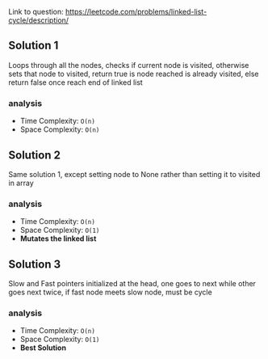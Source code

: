 Link to question: https://leetcode.com/problems/linked-list-cycle/description/

## Solution 1

Loops through all the nodes, checks if current node is visited, otherwise sets that node to visited, return true is node reached is already visited, else return false once reach end of linked list

### analysis

- Time Complexity: `O(n)`
- Space Complexity: `O(n)`

## Solution 2

Same solution 1, except setting node to None rather than setting it to visited in array

### analysis

- Time Complexity: `O(n)`
- Space Complexity: `O(1)`
- **Mutates the linked list**

## Solution 3

Slow and Fast pointers initialized at the head, one goes to next while other goes next twice, if fast node meets slow node, must be cycle

### analysis

- Time Complexity: `O(n)`
- Space Complexity: `O(1)`
- **Best Solution**
